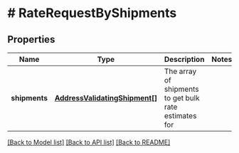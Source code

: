 # # RateRequestByShipments

## Properties

Name | Type | Description | Notes
------------ | ------------- | ------------- | -------------
**shipments** | [**AddressValidatingShipment[]**](AddressValidatingShipment.md) | The array of shipments to get bulk rate estimates for | 

[[Back to Model list]](../../README.md#documentation-for-models) [[Back to API list]](../../README.md#documentation-for-api-endpoints) [[Back to README]](../../README.md)


